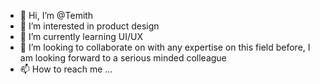 - 👋 Hi, I’m @Temith
- 👀 I’m interested in product design 
- 🌱 I’m currently learning UI/UX
- 💞️ I’m looking to collaborate on with any expertise on this field before, I am looking forward to a serious minded colleague 
- 📫 How to reach me ...

<!---
Temith/Temith is a ✨ special ✨ repository because its `README.md` (this file) appears on your GitHub profile.
You can click the Preview link to take a look at your changes.
--->
